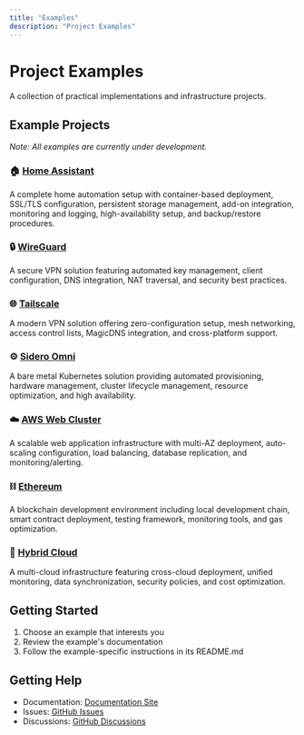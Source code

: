 ```yaml
---
title: "Examples"
description: "Project Examples"
---
```


# Project Examples

A collection of practical implementations and infrastructure projects.

## Example Projects

*Note: All examples are currently under development.*

### 🏠 [Home Assistant](homeassistant.md)
A complete home automation setup with container-based deployment, SSL/TLS configuration, persistent storage management, add-on integration, monitoring and logging, high-availability setup, and backup/restore procedures.

### 🔒 [WireGuard](wireguard.md)
A secure VPN solution featuring automated key management, client configuration, DNS integration, NAT traversal, and security best practices.

### 🌐 [Tailscale](tailscale.md)
A modern VPN solution offering zero-configuration setup, mesh networking, access control lists, MagicDNS integration, and cross-platform support.

### ⚙️ [Sidero Omni](sidero-omni.md)
A bare metal Kubernetes solution providing automated provisioning, hardware management, cluster lifecycle management, resource optimization, and high availability.

### ☁️ [AWS Web Cluster](aws-web-cluster.md)
A scalable web application infrastructure with multi-AZ deployment, auto-scaling configuration, load balancing, database replication, and monitoring/alerting.

### ⛓️ [Ethereum](ethereum.md)
A blockchain development environment including local development chain, smart contract deployment, testing framework, monitoring tools, and gas optimization.

### 🔄 [Hybrid Cloud](hybrid-cloud.md)
A multi-cloud infrastructure featuring cross-cloud deployment, unified monitoring, data synchronization, security policies, and cost optimization.

## Getting Started

1. Choose an example that interests you
2. Review the example's documentation
3. Follow the example-specific instructions in its README.md

## Getting Help

- Documentation: [Documentation Site](https://tvangundy.github.io)
- Issues: [GitHub Issues](https://github.com/tvangundy/workspace/issues)
- Discussions: [GitHub Discussions](https://github.com/tvangundy/workspace/discussions)

